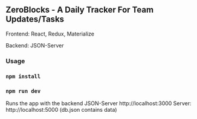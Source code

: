 ## ZeroBlocks - A Daily Tracker For Team Updates/Tasks

Frontend: React, Redux, Materialize

Backend: JSON-Server

### Usage

### `npm install`

### `npm run dev`

Runs the app with the backend JSON-Server http://localhost:3000 Server: http://localhost:5000 (db.json contains data)

